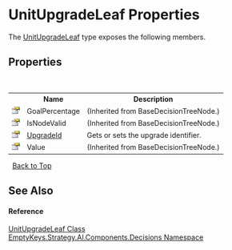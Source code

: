 # UnitUpgradeLeaf Properties
 

The <a href="T_EmptyKeys_Strategy_AI_Components_Decisions_UnitUpgradeLeaf">UnitUpgradeLeaf</a> type exposes the following members.


## Properties
&nbsp;<table><tr><th></th><th>Name</th><th>Description</th></tr><tr><td>![Public property](media/pubproperty.gif "Public property")</td><td>GoalPercentage</td><td> (Inherited from BaseDecisionTreeNode.)</td></tr><tr><td>![Public property](media/pubproperty.gif "Public property")</td><td>IsNodeValid</td><td> (Inherited from BaseDecisionTreeNode.)</td></tr><tr><td>![Public property](media/pubproperty.gif "Public property")</td><td><a href="P_EmptyKeys_Strategy_AI_Components_Decisions_UnitUpgradeLeaf_UpgradeId">UpgradeId</a></td><td>
Gets or sets the upgrade identifier.</td></tr><tr><td>![Public property](media/pubproperty.gif "Public property")</td><td>Value</td><td> (Inherited from BaseDecisionTreeNode.)</td></tr></table>&nbsp;
<a href="#unitupgradeleaf-properties">Back to Top</a>

## See Also


#### Reference
<a href="T_EmptyKeys_Strategy_AI_Components_Decisions_UnitUpgradeLeaf">UnitUpgradeLeaf Class</a><br /><a href="N_EmptyKeys_Strategy_AI_Components_Decisions">EmptyKeys.Strategy.AI.Components.Decisions Namespace</a><br />